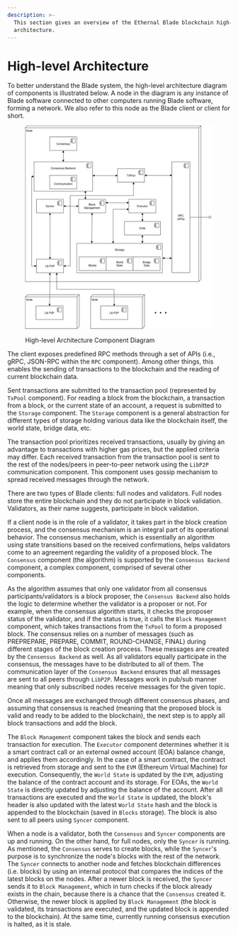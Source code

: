 ```yaml
---
description: >-
  This section gives an overview of the Ethernal Blade blockchain high-level
  architecture.
---
```


# High-level Architecture

To better understand the Blade system, the high-level architecture diagram of components is illustrated below. A node in the diagram is any instance of Blade software connected to other computers running Blade software, forming a network. We also refer to this node as the Blade client or client for short.&#x20;

<figure><img src="../.gitbook/assets/system_architecture-high-level arch with syncer.drawio (1).png" alt=""><figcaption><p>High-level Architecture Component Diagram</p></figcaption></figure>

The client exposes predefined RPC methods through a set of APIs (i.e., gRPC, JSON-RPC within the `RPC` component). Among other things, this enables the sending of transactions to the blockchain and the reading of current blockchain data.

Sent transactions are submitted to the transaction pool (represented by `TxPool` component). For reading a block from the blockchain, a transaction from a block, or the current state of an account, a request is submitted to the `Storage` component. The `Storage` component is a general abstraction for different types of storage holding various data like the blockchain itself, the world state, bridge data, etc.

The transaction pool prioritizes received transactions, usually by giving an advantage to transactions with higher gas prices, but the applied criteria may differ. Each received transaction from the transaction pool is sent to the rest of the nodes/peers in peer-to-peer network using the `LibP2P` communication component. This component uses gossip mechanism to spread received messages through the network.

There are two types of Blade clients: full nodes and validators. Full nodes store the entire blockchain and they do not participate in block validation. Validators, as their name suggests, participate in block validation.

If a client node is in the role of a validator, it takes part in the block creation process, and the consensus mechanism is an integral part of its operational behavior. The consensus mechanism, which is essentially an algorithm using state transitions based on the received confirmations, helps validators come to an agreement regarding the validity of a proposed block. The `Consensus` component (the algorithm) is supported by the `Consensus Backend` component, a complex component, comprised of several other components.&#x20;

As the algorithm assumes that only one validator from all consensus participants/validators is a block proposer, the `Consensus Backend` also holds the logic to determine whether the validator is a proposer or not. For example, when the consensus algorithm starts, it checks the proposer status of the validator, and if the status is true, it calls the `Block Management` component, which takes transactions from the `TxPool` to form a proposed block. The consensus relies on a number of messages (such as PREPREPARE, PREPARE, COMMIT, ROUND-CHANGE, FINAL) during different stages of the block creation process. These messages are created by the `Consensus Backend` as well. As all validators equally participate in the consensus, the messages have to be distributed to all of them. The communication layer of the `Consensus Backend` ensures that all messages are sent to all peers through `LibP2P`. Messages work in pub/sub manner meaning that only subscribed nodes receive messages for the given topic.&#x20;

Once all messages are exchanged through different consensus phases, and assuming that consensus is reached (meaning that the proposed block is valid and ready to be added to the blockchain), the next step is to apply all block transactions and add the block.&#x20;

The `Block Management` component takes the block and sends each transaction for execution. The `Executor` component determines whether it is a smart contract call or an external owned account (EOA) balance change, and applies them accordingly. In the case of a smart contract, the contract is retrieved from storage and sent to the `EVM` (Ethereum Virtual Machine) for execution. Consequently, the `World State` is updated by the `EVM`, adjusting the balance of the contract account and its storage. For EOAs, the `World State` is directly updated by adjusting the balance of the account. After all transactions are executed and the `World State` is updated, the block's header is also updated with the latest `World State` hash and the block is appended to the blockchain (saved in `Blocks` storage). The block is also sent to all peers using `Syncer` component.

When a node is a validator, both the `Consensus` and `Syncer` components are up and running. On the other hand, for full nodes, only the `Syncer` is running.  As mentioned, the `Consensus` serves to create blocks, while the `Syncer`'s purpose is to synchronize the node's blocks with the rest of the network. The `Syncer` connects to another node and fetches blockchain differences (i.e. blocks) by using an internal protocol that compares the indices of the latest blocks on the nodes. After a newer block is received, the `Syncer` sends it to `Block Management`, which in turn checks if the block already exists in the chain, because there is a chance that the `Consensus` created it. Otherwise, the newer block is applied by `Block Management` (the block is validated, its transactions are executed, and the updated block is appended to the blockchain). At the same time, currently running consensus execution is halted, as it is stale.


